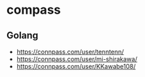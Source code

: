 # compass

## Golang
- https://connpass.com/user/tenntenn/
- https://connpass.com/user/mi-shirakawa/
- https://connpass.com/user/KKawabe108/
